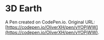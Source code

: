 # 3D Earth

A Pen created on CodePen.io. Original URL: [https://codepen.io/OliverXH/pen/vYOPjWW](https://codepen.io/OliverXH/pen/vYOPjWW).

